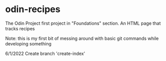 # odin-recipes
The Odin Project first project in "Foundations" section. An HTML page that tracks recipes

Note: this is my first bit of messing around with basic git commands while developing something

6/1/2022 Create branch 'create-index'
